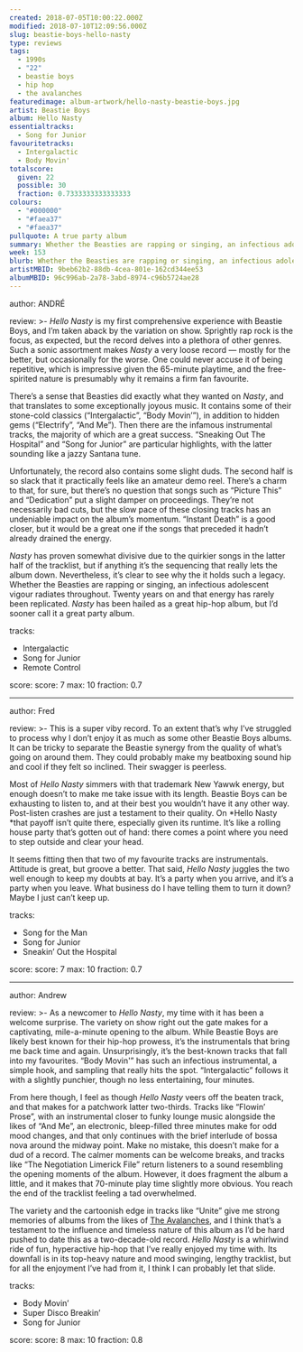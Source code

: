 ```yaml
---
created: 2018-07-05T10:00:22.000Z
modified: 2018-07-10T12:09:56.000Z
slug: beastie-boys-hello-nasty
type: reviews
tags:
  - 1990s
  - "22"
  - beastie boys
  - hip hop
  - the avalanches
featuredimage: album-artwork/hello-nasty-beastie-boys.jpg
artist: Beastie Boys
album: Hello Nasty
essentialtracks:
  - Song for Junior
favouritetracks:
  - Intergalactic
  - Body Movin'
totalscore:
  given: 22
  possible: 30
  fraction: 0.7333333333333333
colours:
  - "#000000"
  - "#faea37"
  - "#faea37"
pullquote: A true party album
summary: Whether the Beasties are rapping or singing, an infectious adolescent vigour radiates throughout. Twenty years on and that energy has rarely been replicated. Hello Nasty has been hailed as a great hip-hop album, but I'd sooner call it a great party album.
week: 153
blurb: Whether the Beasties are rapping or singing, an infectious adolescent vigour radiates throughout. 20 years on and that energy has rarely been replicated.
artistMBID: 9beb62b2-88db-4cea-801e-162cd344ee53
albumMBID: 96c996ab-2a78-3abd-8974-c96b5724ae28
---
```

author: ANDRÉ

review: >-
  *Hello Nasty* is my first comprehensive experience with Beastie Boys, and I’m taken aback by the variation on show. Sprightly rap rock is the focus, as expected, but the record delves into a plethora of other genres. Such a sonic assortment makes *Nasty* a very loose record — mostly for the better, but occasionally for the worse. One could never accuse it of being repetitive, which is impressive given the 65-minute playtime, and the free-spirited nature is presumably why it remains a firm fan favourite. 
  
  There’s a sense that Beasties did exactly what they wanted on *Nasty*, and that translates to some exceptionally joyous music. It contains some of their stone-cold classics (“Intergalactic”, “Body Movin’”), in addition to hidden gems (“Electrify”, “And Me”). Then there are the infamous instrumental tracks, the majority of which are a great success. “Sneaking Out The Hospital” and “Song for Junior” are particular highlights, with the latter sounding like a jazzy Santana tune.

  Unfortunately, the record also contains some slight duds. The second half is so slack that it practically feels like an amateur demo reel. There’s a charm to that, for sure, but there’s no question that songs such as “Picture This” and “Dedication” put a slight damper on proceedings. They’re not necessarily bad cuts, but the slow pace of these closing tracks has an undeniable impact on the album’s momentum. “Instant Death” is a good closer, but it would be a great one if the songs that preceded it hadn’t already drained the energy. 
  
  *Nasty* has proven somewhat divisive due to the quirkier songs in the latter half of the tracklist, but if anything it’s the sequencing that really lets the album down. Nevertheless, it’s clear to see why the it holds such a legacy. Whether the Beasties are rapping or singing, an infectious adolescent vigour radiates throughout. Twenty years on and that energy has rarely been replicated. *Nasty* has been hailed as a great hip-hop album, but I’d sooner call it a great party album.

tracks:
  - Intergalactic
  - ­­Song for Junior
  - ­­Remote Control

score:
  score: 7
  max: 10
  fraction: 0.7

---
author: Fred

review: >-
  This is a super viby record. To an extent that’s why I’ve struggled to process why I don’t enjoy it as much as some other Beastie Boys albums. It can be tricky to separate the Beastie synergy from the quality of what’s going on around them. They could probably make my beatboxing sound hip and cool if they felt so inclined. Their swagger is peerless. 
  
  Most of *Hello Nasty* simmers with that trademark New Yawwk energy, but enough doesn’t to make me take issue with its length. Beastie Boys can be exhausting to listen to, and at their best you wouldn’t have it any other way. Post-listen crashes are just a testament to their quality. On *Hello Nasty *that payoff isn’t quite there, especially given its runtime. It’s like a rolling house party that’s gotten out of hand: there comes a point where you need to step outside and clear your head. 
  
  It seems fitting then that two of my favourite tracks are instrumentals. Attitude is great, but groove a better. That said, *Hello Nasty* juggles the two well enough to keep my doubts at bay. It’s a party when you arrive, and it’s a party when you leave. What business do I have telling them to turn it down? Maybe I just can’t keep up.

tracks:
  - Song for the Man
  - ­­Song for Junior
  - ­­Sneakin’ Out the Hospital

score:
  score: 7
  max: 10
  fraction: 0.7

---
author: Andrew

review: >-
  As a newcomer to *Hello Nasty*, my time with it has been a welcome surprise. The variety on show right out the gate makes for a captivating, mile-a-minute opening to the album. While Beastie Boys are likely best known for their hip-hop prowess, it’s the instrumentals that bring me back time and again. Unsurprisingly, it’s the best-known tracks that fall into my favourites. “Body Movin'” has such an infectious instrumental, a simple hook, and sampling that really hits the spot. “Intergalactic” follows it with a slightly punchier, though no less entertaining, four minutes.

  From here though, I feel as though *Hello Nasty* veers off the beaten track, and that makes for a patchwork latter two-thirds. Tracks like “Flowin’ Prose”, with an instrumental closer to funky lounge music alongside the likes of “And Me”, an electronic, bleep-filled three minutes make for odd mood changes, and that only continues with the brief interlude of bossa nova around the midway point. Make no mistake, this doesn’t make for a dud of a record. The calmer moments can be welcome breaks, and tracks like “The Negotiation Limerick File” return listeners to a sound resembling the opening moments of the album. However, it does fragment the album a little, and it makes that 70-minute play time slightly more obvious. You reach the end of the tracklist feeling a tad overwhelmed. 
  
  The variety and the cartoonish edge in tracks like “Unite” give me strong memories of albums from the likes of [The Avalanches](/reviews/the-avalanches-wildflower/), and I think that’s a testament to the influence and timeless nature of this album as I’d be hard pushed to date this as a two-decade-old record. *Hello Nasty* is a whirlwind ride of fun, hyperactive hip-hop that I’ve really enjoyed my time with. Its downfall is in its top-heavy nature and mood swinging, lengthy tracklist, but for all the enjoyment I’ve had from it, I think I can probably let that slide.

tracks:
  - Body Movin’
  - ­­Super Disco Breakin’
  - ­­Song for Junior
  
score:
  score: 8
  max: 10
  fraction: 0.8
